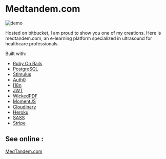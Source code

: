 # Medtandem.com

![demo](https://awesomescreenshot.s3.amazonaws.com/image/2250189/23215409-2396ef8d0f3651760b5790a6a151df8f.png?X-Amz-Algorithm=AWS4-HMAC-SHA256&X-Amz-Credential=AKIAJSCJQ2NM3XLFPVKA%2F20220301%2Fus-east-1%2Fs3%2Faws4_request&X-Amz-Date=20220301T141840Z&X-Amz-Expires=28800&X-Amz-SignedHeaders=host&X-Amz-Signature=de3329417bf228d9fe7ab42bbde390b01647026178479bb2525a1f4e36f6a6bf)

Hosted on bitbucket, I am proud to show you one of my creations.
Here is medtandem.com, an e-learning platform specialized in ultrasound for healthcare professionals.

Built with:

- [Ruby On Rails](https://rubyonrails.org/)
- [PostgreSQL](https://www.postgresql.org/)
- [Stimulus](https://stimulus.hotwired.dev/)
- [Auth0](https://auth0.com/fr)
- [I18n](https://guides.rubyonrails.org/i18n.html)
- [JWT](https://jwt.io/)
- [WickedPDF](https://github.com/mileszs/wicked_pdf)
- [MomentJS](https://momentjs.com/)
- [Cloudinary](https://cloudinary.com/)
- [Heroku](https://www.heroku.com/)
- [SASS](https://sass-lang.com/)
- [Stripe](https://stripe.com/fr)

## See online :

[MedTandem.com](https://www.medtandem.com/fr/)
